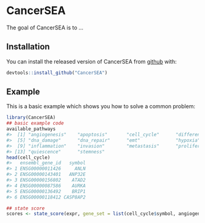 
<!-- README.md is generated from README.Rmd. Please edit that file -->

# CancerSEA

<!-- badges: start -->

<!-- badges: end -->

The goal of CancerSEA is to …

## Installation

You can install the released version of CancerSEA from
[github](https://github.com/Moonerss/CancerSEA) with:

``` r
devtools::install_github("CancerSEA")
```

## Example

This is a basic example which shows you how to solve a common problem:

``` r
library(CancerSEA)
## basic example code
available_pathways
#>  [1] "angiogenesis"    "apoptosis"       "cell_cycle"      "differentiation"
#>  [5] "dna_damage"      "dna_repair"      "emt"             "hypoxia"        
#>  [9] "inflammation"    "invasion"        "metastasis"      "proliferation"  
#> [13] "quiescence"      "stemness"
head(cell_cycle)
#>   ensembl_gene_id   symbol
#> 1 ENSG00000011426     ANLN
#> 2 ENSG00000143401   ANP32E
#> 3 ENSG00000156802    ATAD2
#> 4 ENSG00000087586    AURKA
#> 5 ENSG00000136492    BRIP1
#> 6 ENSG00000118412 CASP8AP2
```

``` r
## state score
scores <- state_score(expr, gene_set = list(cell_cycle$symbol, angiogenesis$symbol))
```
